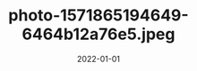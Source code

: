---
title: "photo-1571865194649-6464b12a76e5.jpeg"
src: "../../assets/images/photo-1571865194649-6464b12a76e5.jpeg"
date: 2022-01-01
tags: ["Tokio"]
---